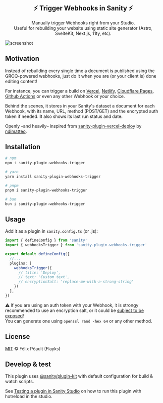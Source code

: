 <h2 align="center">
  ⚡️ Trigger Webhooks in Sanity ⚡️
</h2>
<p align="center">
  Manually trigger Webhooks right from your Studio.<br/ >
  Useful for rebuilding your website using static site generator (Astro, SvelteKit, Next.js, 11ty, etc).  
</p>

![screenshot](https://github.com/flayks/sanity-plugin-webhooks-trigger/assets/273716/7dfdf824-aa87-45a2-9e6c-66919c18081e)


## Motivation

Instead of rebuilding every single time a document is published using the GROQ-powered webhooks, just do it when you are (or your client is) done editing content!

For instance, you can trigger a build on [Vercel](https://vercel.com/docs/deployments/deploy-hooks), [Netlify](https://docs.netlify.com/configure-builds/build-hooks/), [Cloudflare Pages](https://developers.cloudflare.com/pages/configuration/deploy-hooks/), [Github Actions](https://docs.github.com/en/rest/repos/repos#create-a-repository-dispatch-event) or even any other Webhook or your choice.

Behind the scenes, it stores in your Sanity's dataset a document for each Webhook, with its name, URL, method (POST/GET) and the encrypted auth token if needed. It also shows its last run status and date.

Openly –and heavily– inspired from [sanity-plugin-vercel-deploy](https://github.com/ndimatteo/sanity-plugin-vercel-deploy) by [ndimatteo](https://github.com/ndimatteo).

## Installation

```sh
# npm
npm i sanity-plugin-webhooks-trigger

# yarn
yarn install sanity-plugin-webhooks-trigger

# pnpm 
pnpm i sanity-plugin-webhooks-trigger

# bun 
bun i sanity-plugin-webhooks-trigger
```

## Usage

Add it as a plugin in `sanity.config.ts` (or .js):

```ts
import { defineConfig } from 'sanity'
import { webhooksTrigger } from 'sanity-plugin-webhooks-trigger'

export default defineConfig({
  //...
  plugins: [
    webhooksTrigger({
      // title: 'Deploy',
      // text: 'Custom text',
      // encryptionSalt: 'replace-me-with-a-strong-string'
    })
  ],
})
```

⚠️ If you are using an auth token with your Webhook, it is strongy recommended to use an encryption salt, or it could be [subject to be exposed](https://medium.com/poka-techblog/the-best-way-to-store-secrets-in-your-app-is-not-to-store-secrets-in-your-app-308a6807d3ed)!   
You can generate one using `openssl rand -hex 64` or any other method.

## License

[MIT](LICENSE) © Félix Péault (Flayks)

## Develop & test

This plugin uses [@sanity/plugin-kit](https://github.com/sanity-io/plugin-kit)
with default configuration for build & watch scripts.

See [Testing a plugin in Sanity Studio](https://github.com/sanity-io/plugin-kit#testing-a-plugin-in-sanity-studio)
on how to run this plugin with hotreload in the studio.
